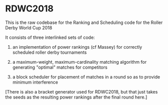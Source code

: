 # RDWC2018

This is the raw codebase for the Ranking and Scheduling code for the Roller Derby World Cup 2018

It consists of three interlinked sets of code:

1) an implementation of power rankings (cf Massey) for correctly scheduled roller derby tournaments

2) a maximum-weight, maximum-cardinality matching algorithm for generating "optimal" matches for competitors

3) a block scheduler for placement of matches in a round so as to provide minimum interference

[There is also a bracket generator used for RDWC2018, but that just takes the seeds as the resulting power rankings after the final round here.]
